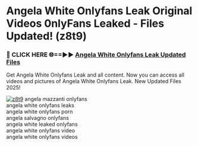 # Angela White Onlyfans Leak Original Videos 0nlyFans Leaked - Files Updated! (z8t9)

<h3>🔴 CLICK HERE 🌐==►► <a href="https://tinyurl.com/2jnfzry5" rel="nofollow">Angela White Onlyfans Leak Updated Files</a></h3>

Get Angela White Onlyfans Leak and all content. Now you can access all videos and pictures of Angela White Onlyfans Leak. New Updated Files 2025!

[![z8t9](https://i.imgur.com/GyGTBgg.gif)](https://tinyurl.com/2jnfzry5)
angela mazzanti onlyfans<br>
angela white onlyfans leaks<br>
angela white onlyfans porn<br>
angela salvagno onlyfans<br>
angela white leaked onlyfans<br>
angela white onlyfans video<br>
angela white onlyfans videos